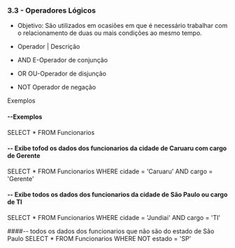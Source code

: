 ### 3.3 - Operadores Lógicos
- Objetivo: São utilizados em ocasiões em que é necessário trabalhar com o relacionamento de duas ou mais condições ao mesmo tempo.

- Operador  | Descrição
- AND          E-Operador de conjunção
- OR           OU-Operador de disjunção
- NOT          Operador de negação

Exemplos

#### --Exemplos
SELECT * FROM Funcionarios

#### -- Exibe tofod os dados dos funcionarios da cidade de Caruaru com cargo de Gerente
SELECT *
FROM Funcionarios
WHERE cidade = 'Caruaru' AND cargo = 'Gerente'

#### -- Exibe todos os dados dos funcionarios da cidade de São Paulo ou cargo de TI
SELECT *
FROM Funcionarios
WHERE cidade = 'Jundiai' AND cargo = 'TI'

####-- todos os dados dos funcionarios que não são do estado de São Paulo
SELECT *
FROM Funcionarios
WHERE NOT estado = 'SP'


